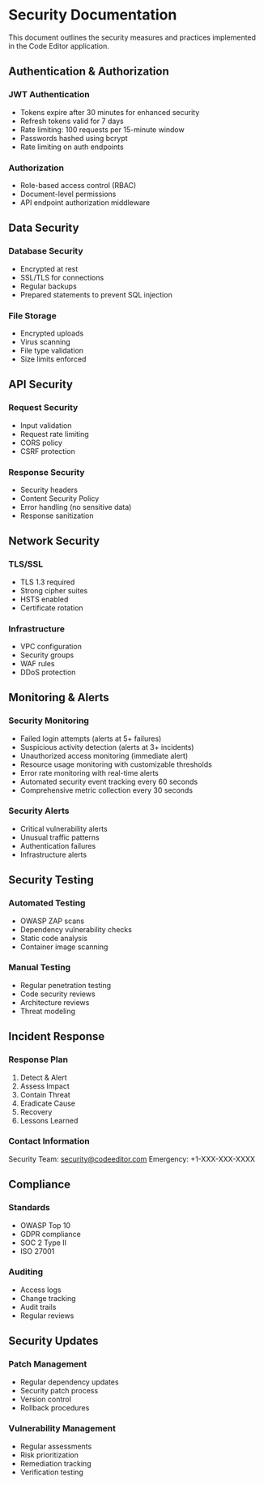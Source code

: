 # Security Documentation

This document outlines the security measures and practices implemented in the Code Editor application.

## Authentication & Authorization

### JWT Authentication
- Tokens expire after 30 minutes for enhanced security
- Refresh tokens valid for 7 days
- Rate limiting: 100 requests per 15-minute window
- Passwords hashed using bcrypt
- Rate limiting on auth endpoints

### Authorization
- Role-based access control (RBAC)
- Document-level permissions
- API endpoint authorization middleware

## Data Security

### Database Security
- Encrypted at rest
- SSL/TLS for connections
- Regular backups
- Prepared statements to prevent SQL injection

### File Storage
- Encrypted uploads
- Virus scanning
- File type validation
- Size limits enforced

## API Security

### Request Security
- Input validation
- Request rate limiting
- CORS policy
- CSRF protection

### Response Security
- Security headers
- Content Security Policy
- Error handling (no sensitive data)
- Response sanitization

## Network Security

### TLS/SSL
- TLS 1.3 required
- Strong cipher suites
- HSTS enabled
- Certificate rotation

### Infrastructure
- VPC configuration
- Security groups
- WAF rules
- DDoS protection

## Monitoring & Alerts

### Security Monitoring
- Failed login attempts (alerts at 5+ failures)
- Suspicious activity detection (alerts at 3+ incidents)
- Unauthorized access monitoring (immediate alert)
- Resource usage monitoring with customizable thresholds
- Error rate monitoring with real-time alerts
- Automated security event tracking every 60 seconds
- Comprehensive metric collection every 30 seconds

### Security Alerts
- Critical vulnerability alerts
- Unusual traffic patterns
- Authentication failures
- Infrastructure alerts

## Security Testing

### Automated Testing
- OWASP ZAP scans
- Dependency vulnerability checks
- Static code analysis
- Container image scanning

### Manual Testing
- Regular penetration testing
- Code security reviews
- Architecture reviews
- Threat modeling

## Incident Response

### Response Plan
1. Detect & Alert
2. Assess Impact
3. Contain Threat
4. Eradicate Cause
5. Recovery
6. Lessons Learned

### Contact Information
Security Team: security@codeeditor.com
Emergency: +1-XXX-XXX-XXXX

## Compliance

### Standards
- OWASP Top 10
- GDPR compliance
- SOC 2 Type II
- ISO 27001

### Auditing
- Access logs
- Change tracking
- Audit trails
- Regular reviews

## Security Updates

### Patch Management
- Regular dependency updates
- Security patch process
- Version control
- Rollback procedures

### Vulnerability Management
- Regular assessments
- Risk prioritization
- Remediation tracking
- Verification testing